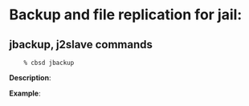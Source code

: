 # Backup and file replication for jail:

## jbackup, j2slave commands

```
	% cbsd jbackup
```

**Description**:

**Example**:


